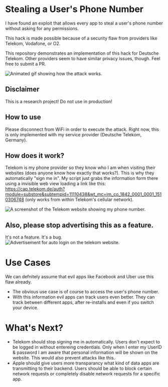 # Stealing a User's Phone Number
I have found an exploit that allows every app to steal a user's phone number without asking for any permissions.

This hack is made possible because of a security flaw from providers like Telekom, Vodafone, or O2.

This repository demonstrates an implementation of this hack for Deutsche Telekom. Other providers seem to have similar privacy issues, though. Feel free to submit a PR.

![Animated gif showing how the attack works.](https://github.com/frogg/Steal-Phone-Number/raw/master/steal_number_animation.gif)

## Disclaimer
This is a research project! Do not use in production!

## How to use
Please disconnect from WiFi in order to execute the attack.
Right now, this is only implemented with my service provider (Deutsche Telekom, Germany).

## How does it work?
Telekom is my phone provider so they know who I am when visiting their websites (does anyone know how exactly that works?).
This is why they automatically "sign me in". My script just grabs the information form there using a invisible web view loading a link like this: https://cap.telekom.de/auth?module=substore&subtempid=11110438&wt_mc=im_co_1842_0001_0001_1510306748 (only works from within Telekom's cellular network).

![A screenshot of the Telekom website showing my phone number.](https://github.com/frogg/Steal-Phone-Number/raw/master/telekom_website.png)

## Also, please stop advertising this as a feature.
It's not a feature. It's a bug.
![Advertisement for auto login on the telekom website.](https://github.com/frogg/Steal-Phone-Number/raw/master/telekom_website_banner.png)

# Use Cases
We can defnitely assume that evil apps like Facebook and Uber use this flaw already.
- The obvious use case is of course to access the user's phone number.
- With this information evil apps can track users even better. They can track between different apps, after re-installs and even if you switch your device.

# What's Next?
- Telekom should stop signing me in automatically. Users don't expect to be logged in without entereing credentials. Only when I enter my UserID & password I am aware that personal information will be shown on the website. This would also prevent attacks like this.
- Apple should give users more transparancy what kind of data apps are transmitting to their backend. Users should be able to block certain network requests or completely disable network requests for a specific app.
